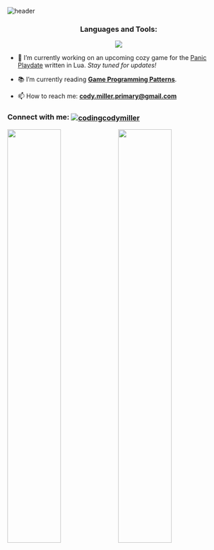 ![header](https://capsule-render.vercel.app/api?type=waving&color=gradient&height=300&section=header&text=Hi%2C%20I'm%20Cody%20Miller!&fontAlignY=35&desc=A%20Full%20Stack%20Software%20Developer%20with%20a%20passion%20for%20learning%20and%20coding.&descAlignY=55&fontSize=90&animation=fadeIn)

<h3 align="center">Languages and Tools:</h3>
<p align="center">
  <a href="https://skillicons.dev">
    <img src="https://skillicons.dev/icons?i=js,react,nodejs,express,css,jest,bootstrap,html,md,ts,redux,postgres,graphql,webpack,sass,php,docker,heroku,nginx,jquery,regex,git,github,babel,lua,bash,vscode,figma&perline=14" />
  </a>
</p>

- 🔭 I’m currently working on an upcoming cozy game for the [Panic Playdate](https://play.date/) written in Lua. *Stay tuned for updates!*

- 📚 I’m currently reading **[Game Programming Patterns](https://gameprogrammingpatterns.com/)**.


- 📫 How to reach me: **cody.miller.primary@gmail.com**

<h3 align="left">
  Connect with me:
  <a href="https://linkedin.com/in/codingcodymiller" target="blank"><img align="center" src="https://img.shields.io/badge/LinkedIn-0077B5?style=for-the-badge&logo=linkedin&logoColor=white" alt="codingcodymiller" /></a>
</h3>

<div>
  <img src="https://streak-stats.demolab.com?user=codingcodymiller&mode=weekly" style="width: 49%;" />
  <img src="https://github-readme-stats.vercel.app/api/top-langs/?username=codingcodymiller&layout=compact&langs_count=4" style="width: 49%;" />
</div>

